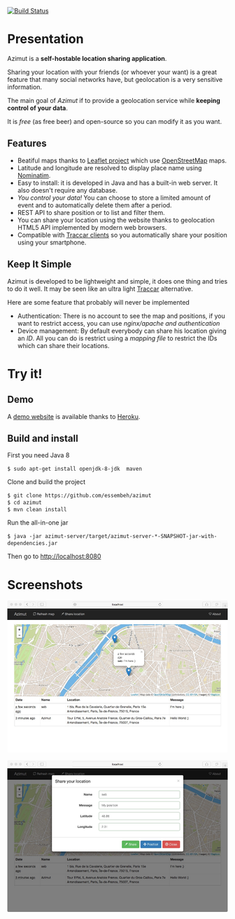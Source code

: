 [![Build Status](https://travis-ci.org/essembeh/azimut.svg?branch=master)](https://travis-ci.org/essembeh/azimut)


# Presentation

Azimut is a **self-hostable location sharing application**.

Sharing your location with your friends (or whoever your want) is a great feature that many social networks have, but geolocation is a very sensitive information.

The main goal of *Azimut* if to provide a geolocation service while **keeping control of your data**.

It is *free* (as free beer) and open-source so you can modify it as you want.


## Features

- Beatiful maps thanks to [Leaflet project](http://leafletjs.com/) which use [OpenStreetMap](http://openstreetmap.org) maps.
- Latitude and longitude are resolved to display place name using [Nominatim](https://nominatim.openstreetmap.org/).
- Easy to install: it is developed in Java and has a built-in web server. It also doesn't require any database.
- *You control your data!* You can choose to store a limited amount of event and to automatically delete them after a period.
- REST API to share position or to list and filter them.
- You can share your location using the website thanks to geolocation HTML5 API implemented by modern web browsers.
- Compatible with [Traccar clients](https://www.traccar.org/client/) so you automatically share your position using your smartphone.

## Keep It Simple

Azimut is developed to be lightweight and simple, it does one thing and tries to do it well.
It may be seen like an ultra light [Traccar](https://www.traccar.org) alternative.

Here are some feature that probably will never be implemented
- Authentication: There is no account to see the map and positions, if you want to restrict access, you can use *nginx/apache and authentication*
- Device management: By default everybody can share his location giving an *ID*. All you can do is restrict using a *mapping file* to restrict the IDs which can share their locations.



# Try it!

## Demo

A [demo website](https://azimut.herokuapp.com/) is available thanks to [Heroku](https://heroku.com).

## Build and install

First you need Java 8
```shell
$ sudo apt-get install openjdk-8-jdk  maven
```

Clone and build the project
```shell
$ git clone https://github.com/essembeh/azimut
$ cd azimut
$ mvn clean install
```

Run the all-in-one jar
```shell
$ java -jar azimut-server/target/azimut-server-*-SNAPSHOT-jar-with-dependencies.jar
```

Then go to [http://localhost:8080](http://localhost:8080)


# Screenshots

![Azimut](images/azimut.jpg "Azimut")

![Location sharing](images/share.jpg "Location sharing")
